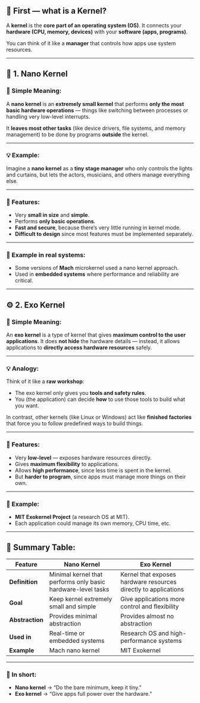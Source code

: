 ## 🧠 First — what is a Kernel?

A **kernel** is the **core part of an operating system (OS)**.
It connects your **hardware (CPU, memory, devices)** with your **software (apps, programs)**.

You can think of it like a **manager** that controls how apps use system resources.

---

## 🧩 1. Nano Kernel

### 🔹 Simple Meaning:

A **nano kernel** is an **extremely small kernel** that performs **only the most basic hardware operations** — things like switching between processes or handling very low-level interrupts.

It **leaves most other tasks** (like device drivers, file systems, and memory management) to be done by programs **outside** the kernel.

---

### 💡 Example:

Imagine a **nano kernel** as a **tiny stage manager** who only controls the lights and curtains,
but lets the actors, musicians, and others manage everything else.

---

### 🔸 Features:

* Very **small in size** and **simple**.
* Performs **only basic operations**.
* **Fast and secure**, because there’s very little running in kernel mode.
* **Difficult to design** since most features must be implemented separately.

---

### 🔸 Example in real systems:

* Some versions of **Mach** microkernel used a nano kernel approach.
* Used in **embedded systems** where performance and reliability are critical.

---

## ⚙️ 2. Exo Kernel

### 🔹 Simple Meaning:

An **exo kernel** is a type of kernel that gives **maximum control to the user applications**.
It does **not hide** the hardware details — instead, it allows applications to **directly access hardware resources** safely.

---

### 💡 Analogy:

Think of it like a **raw workshop**:

* The exo kernel only gives you **tools and safety rules**.
* You (the application) can decide **how** to use those tools to build what you want.

In contrast, other kernels (like Linux or Windows) act like **finished factories** that force you to follow predefined ways to build things.

---

### 🔸 Features:

* Very **low-level** — exposes hardware resources directly.
* Gives **maximum flexibility** to applications.
* Allows **high performance**, since less time is spent in the kernel.
* But **harder to program**, since apps must manage more things on their own.

---

### 🔸 Example:

* **MIT Exokernel Project** (a research OS at MIT).
* Each application could manage its own memory, CPU time, etc.

---

## 🧾 Summary Table:

| Feature         | Nano Kernel                                                  | Exo Kernel                                                      |
| --------------- | ------------------------------------------------------------ | --------------------------------------------------------------- |
| **Definition**  | Minimal kernel that performs only basic hardware-level tasks | Kernel that exposes hardware resources directly to applications |
| **Goal**        | Keep kernel extremely small and simple                       | Give applications more control and flexibility                  |
| **Abstraction** | Provides minimal abstraction                                 | Provides almost no abstraction                                  |
| **Used in**     | Real-time or embedded systems                                | Research OS and high-performance systems                        |
| **Example**     | Mach nano kernel                                             | MIT Exokernel                                                   |

---

### 🧠 In short:

* **Nano kernel** → “Do the bare minimum, keep it tiny.”
* **Exo kernel** → “Give apps full power over the hardware.”